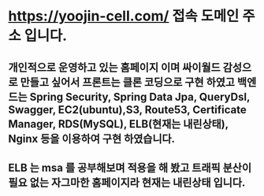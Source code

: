 # https://yoojin-cell.com/ 접속 도메인 주소 입니다.

## 개인적으로 운영하고 있는 홈페이지 이며 싸이월드 감성으로 만들고 싶어서 프론트는 클론 코딩으로 구현 하였고 백엔드는 Spring Security, Spring Data Jpa, QueryDsl, Swagger, EC2(ubuntu),S3, Route53, Certificate Manager, RDS(MySQL), ELB(현재는 내린상태), Nginx 등을 이용하여 구현 하였습니다.
## ELB 는 msa 를 공부해보며 적용을 해 봤고 트래픽 분산이 필요 없는 자그마한 홈페이지라 현재는 내린상태 입니다. 
